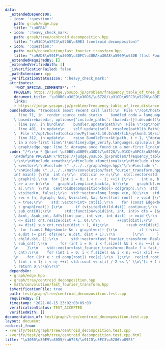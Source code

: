 ```yaml
---
data:
  _extendedDependsOn:
  - icon: ':question:'
    path: graph/edge.hpp
    title: "\u8FBA"
  - icon: ':heavy_check_mark:'
    path: graph/tree/centroid_decomposition.hpp
    title: "\u91CD\u5FC3\u5206\u89E3 (centroid decompositon)"
  - icon: ':question:'
    path: math/convolution/fast_fourier_transform.hpp
    title: "\u9AD8\u901F\u30D5\u30FC\u30EA\u30A8\u5909\u63DB (fast Fourier transform)"
  _extendedRequiredBy: []
  _extendedVerifiedWith: []
  _isVerificationFailed: false
  _pathExtension: cpp
  _verificationStatusIcon: ':heavy_check_mark:'
  attributes:
    '*NOT_SPECIAL_COMMENTS*': ''
    PROBLEM: https://judge.yosupo.jp/problem/frequency_table_of_tree_distance
    document_title: "\u30B0\u30E9\u30D5/\u6728/\u91CD\u5FC3\u5206\u89E3"
    links:
    - https://judge.yosupo.jp/problem/frequency_table_of_tree_distance
  bundledCode: "Traceback (most recent call last):\n  File \"/opt/hostedtoolcache/Python/3.10.0/x64/lib/python3.10/site-packages/onlinejudge_verify/documentation/build.py\"\
    , line 71, in _render_source_code_stat\n    bundled_code = language.bundle(stat.path,\
    \ basedir=basedir, options={'include_paths': [basedir]}).decode()\n  File \"/opt/hostedtoolcache/Python/3.10.0/x64/lib/python3.10/site-packages/onlinejudge_verify/languages/cplusplus.py\"\
    , line 187, in bundle\n    bundler.update(path)\n  File \"/opt/hostedtoolcache/Python/3.10.0/x64/lib/python3.10/site-packages/onlinejudge_verify/languages/cplusplus_bundle.py\"\
    , line 401, in update\n    self.update(self._resolve(pathlib.Path(included), included_from=path))\n\
    \  File \"/opt/hostedtoolcache/Python/3.10.0/x64/lib/python3.10/site-packages/onlinejudge_verify/languages/cplusplus_bundle.py\"\
    , line 312, in update\n    raise BundleErrorAt(path, i + 1, \"#pragma once found\
    \ in a non-first line\")\nonlinejudge_verify.languages.cplusplus_bundle.BundleErrorAt:\
    \ graph/edge.hpp: line 5: #pragma once found in a non-first line\n"
  code: "/*\r\n * @brief \u30B0\u30E9\u30D5/\u6728/\u91CD\u5FC3\u5206\u89E3\r\n */\r\
    \n#define PROBLEM \"https://judge.yosupo.jp/problem/frequency_table_of_tree_distance\"\
    \r\n\r\n#include <cmath>\r\n#include <functional>\r\n#include <iostream>\r\n#include\
    \ <vector>\r\n#include \"../../../graph/edge.hpp\"\r\n#include \"../../../graph/tree/centroid_decomposition.hpp\"\
    \r\n#include \"../../../math/convolution/fast_fourier_transform.hpp\"\r\n\r\n\
    int main() {\r\n  int n;\r\n  std::cin >> n;\r\n  std::vector<std::vector<Edge<bool>>>\
    \ graph(n);\r\n  for (int i = 0; i < n - 1; ++i) {\r\n    int a, b;\r\n    std::cin\
    \ >> a >> b;\r\n    graph[a].emplace_back(a, b);\r\n    graph[b].emplace_back(b,\
    \ a);\r\n  }\r\n  CentroidDecomposition<bool> cd(graph);\r\n  std::vector<bool>\
    \ visited(n, false);\r\n  std::vector<long long> x(n, 0);\r\n  std::function<void(int)>\
    \ rec = [n, &graph, &cd, &visited, &x, &rec](int root) -> void {\r\n    visited[root]\
    \ = true;\r\n    std::vector<int> cnt{1};\r\n    for (const Edge<bool> &child\
    \ : graph[root]) {\r\n      if (visited[child.dst]) continue;\r\n      std::vector<int>\
    \ sub_cnt{0};\r\n      std::function<void(int, int, int)> dfs = [&graph, &visited,\
    \ &cnt, &sub_cnt, &dfs](int par, int ver, int dist) -> void {\r\n        if (cnt.size()\
    \ <= dist) cnt.resize(dist + 1, 0);\r\n        ++cnt[dist];\r\n        if (sub_cnt.size()\
    \ <= dist) sub_cnt.resize(dist + 1, 0);\r\n        ++sub_cnt[dist];\r\n      \
    \  for (const Edge<bool> &e : graph[ver]) {\r\n          if (!visited[e.dst] &&\
    \ e.dst != par) dfs(ver, e.dst, dist + 1);\r\n        }\r\n      };\r\n      dfs(root,\
    \ child.dst, 1);\r\n      std::vector<fast_fourier_transform::Real> f = fast_fourier_transform::convolution(sub_cnt,\
    \ sub_cnt);\r\n      for (int i = 0; i < f.size() && i < n; ++i) x[i] -= std::round(f[i]);\r\
    \n    }\r\n    std::vector<fast_fourier_transform::Real> f = fast_fourier_transform::convolution(cnt,\
    \ cnt);\r\n    for (int i = 0; i < f.size() && i < n; ++i) x[i] += std::round(f[i]);\r\
    \n    for (int e : cd.comp[root]) rec(e);\r\n  };\r\n  rec(cd.root);\r\n  for\
    \ (int i = 1; i < n; ++i) std::cout << x[i] / 2 << \" \\n\"[i + 1 == n];\r\n \
    \ return 0;\r\n}\r\n"
  dependsOn:
  - graph/edge.hpp
  - graph/tree/centroid_decomposition.hpp
  - math/convolution/fast_fourier_transform.hpp
  isVerificationFile: true
  path: test/graph/tree/centroid_decomposition.test.cpp
  requiredBy: []
  timestamp: '2021-08-15 23:02:03+09:00'
  verificationStatus: TEST_ACCEPTED
  verifiedWith: []
documentation_of: test/graph/tree/centroid_decomposition.test.cpp
layout: document
redirect_from:
- /verify/test/graph/tree/centroid_decomposition.test.cpp
- /verify/test/graph/tree/centroid_decomposition.test.cpp.html
title: "\u30B0\u30E9\u30D5/\u6728/\u91CD\u5FC3\u5206\u89E3"
---
```

